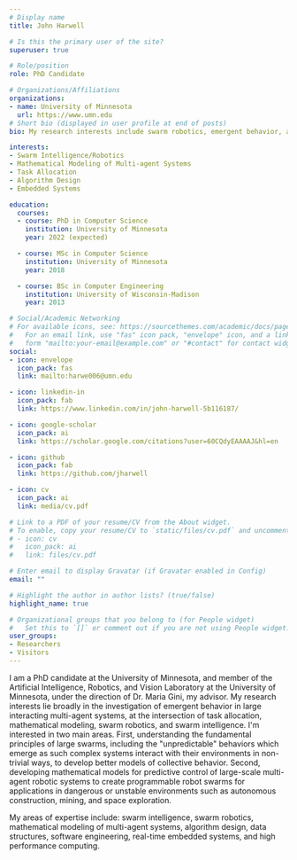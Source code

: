 ```yaml
---
# Display name
title: John Harwell

# Is this the primary user of the site?
superuser: true

# Role/position
role: PhD Candidate

# Organizations/Affiliations
organizations:
- name: University of Minnesota
  url: https://www.umn.edu
# Short bio (displayed in user profile at end of posts)
bio: My research interests include swarm robotics, emergent behavior, and mathematical modeling.

interests:
- Swarm Intelligence/Robotics
- Mathematical Modeling of Multi-agent Systems
- Task Allocation
- Algorithm Design
- Embedded Systems

education:
  courses:
  - course: PhD in Computer Science
    institution: University of Minnesota
    year: 2022 (expected)

  - course: MSc in Computer Science
    institution: University of Minnesota
    year: 2018

  - course: BSc in Computer Engineering
    institution: University of Wisconsin-Madison
    year: 2013

# Social/Academic Networking
# For available icons, see: https://sourcethemes.com/academic/docs/page-builder/#icons
#   For an email link, use "fas" icon pack, "envelope" icon, and a link in the
#   form "mailto:your-email@example.com" or "#contact" for contact widget.
social:
- icon: envelope
  icon_pack: fas
  link: mailto:harwe006@umn.edu

- icon: linkedin-in
  icon_pack: fab
  link: https://www.linkedin.com/in/john-harwell-5b116187/

- icon: google-scholar
  icon_pack: ai
  link: https://scholar.google.com/citations?user=60CQdyEAAAAJ&hl=en

- icon: github
  icon_pack: fab
  link: https://github.com/jharwell

- icon: cv
  icon_pack: ai
  link: media/cv.pdf

# Link to a PDF of your resume/CV from the About widget.
# To enable, copy your resume/CV to `static/files/cv.pdf` and uncomment the lines below.
# - icon: cv
#   icon_pack: ai
#   link: files/cv.pdf

# Enter email to display Gravatar (if Gravatar enabled in Config)
email: ""

# Highlight the author in author lists? (true/false)
highlight_name: true

# Organizational groups that you belong to (for People widget)
#   Set this to `[]` or comment out if you are not using People widget.
user_groups:
- Researchers
- Visitors
---
```


I am a PhD candidate at the University of Minnesota, and member of the
Artificial Intelligence, Robotics, and Vision Laboratory at the University of
Minnesota, under the direction of Dr. Maria Gini, my advisor. My research
interests lie broadly in the investigation of emergent behavior in large
interacting multi-agent systems, at the intersection of task allocation,
mathematical modeling, swarm robotics, and swarm intelligence.  I'm interested
in two main areas. First, understanding the fundamental principles of large
swarms, including the "unpredictable" behaviors which emerge as such complex
systems interact with their environments in non-trivial ways, to develop better
models of collective behavior. Second, developing mathematical models for
predictive control of large-scale multi-agent robotic systems to create
programmable robot swarms for applications in dangerous or unstable environments
such as autonomous construction, mining, and space exploration.

My areas of expertise include: swarm intelligence, swarm robotics, mathematical
modeling of multi-agent systems, algorithm design, data structures, software
engineering, real-time embedded systems, and high performance computing.
